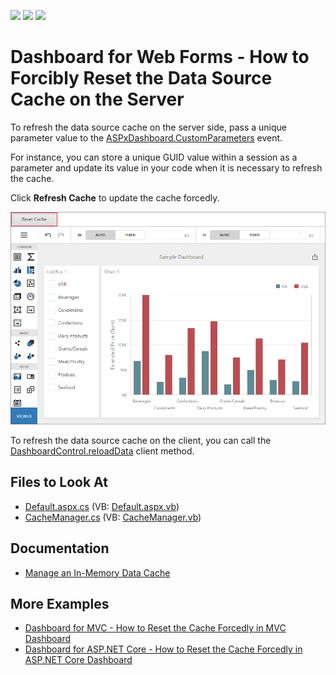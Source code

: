 <!-- default badges list -->
![](https://img.shields.io/endpoint?url=https://codecentral.devexpress.com/api/v1/VersionRange/188188660/21.2.4%2B)
[![](https://img.shields.io/badge/Open_in_DevExpress_Support_Center-FF7200?style=flat-square&logo=DevExpress&logoColor=white)](https://supportcenter.devexpress.com/ticket/details/T828692)
[![](https://img.shields.io/badge/📖_How_to_use_DevExpress_Examples-e9f6fc?style=flat-square)](https://docs.devexpress.com/GeneralInformation/403183)
<!-- default badges end -->

# Dashboard for Web Forms - How to Forcibly Reset the Data Source Cache on the Server

To refresh the data source cache on the server side, pass a unique parameter value to the [ASPxDashboard.CustomParameters](https://docs.devexpress.com/Dashboard/DevExpress.DashboardWeb.ASPxDashboard.CustomParameters) event.

For instance, you can store a unique GUID value within a session as a parameter and update its value in your code when it is necessary to refresh the cache.

Click **Refresh Cache** to update the cache forcedly.

![](reset-cache-button.png)

To refresh the data source cache on the client, you can call the [DashboardControl.reloadData](https://docs.devexpress.com/Dashboard/js-DevExpress.Dashboard.DashboardControl#js_DevExpress_Dashboard_DashboardControl_reloadData) client method.

## Files to Look At

* [Default.aspx.cs](/CS/WebFormsDashboardUseDifferentCaches/Default.aspx.cs) (VB: [Default.aspx.vb](/VB/WebFormsDashboardUseDifferentCaches/Default.aspx.vb))
* [CacheManager.cs](/CS/WebFormsDashboardUseDifferentCaches/CacheManager.cs) (VB: [CacheManager.vb](/VB/WebFormsDashboardUseDifferentCaches/CacheManager.vb))

## Documentation

- [Manage an In-Memory Data Cache](https://docs.devexpress.com/Dashboard/400984)

## More Examples

- [Dashboard for MVC - How to Reset the Cache Forcedly in MVC Dashboard](https://github.com/DevExpress-Examples/mvc-dashboard-use-different-caches)
- [Dashboard for ASP.NET Core - How to Reset the Cache Forcedly in ASP.NET Core Dashboard](https://github.com/DevExpress-Examples/aspnet-core-dashboard-use-different-caches)
